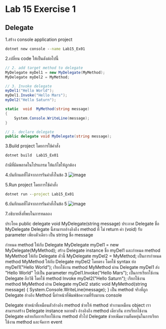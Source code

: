 # Lab 15 Exercise 1

## Delegate

1.สร้าง console application project

```cmd
dotnet new console --name Lab15_Ex01
```

2.เปลี่ยน code ให้เป็นดังต่อไปนี้

```cs
// 2. add target method to delegate
MyDelegate myDel1 = new MyDelegate(MyMethod);
MyDelegate myDel2 = MyMethod;

// 3. Invoke delegate
myDel1("Hello World");
myDel1.Invoke("Hello Mars");
myDel2("Hello Saturn");

static  void  MyMethod(string message)
{
    System.Console.WriteLine(message);
}

// 1. declare delegate
public delegate void MyDelegate(string message);
```

3.Build project โดยการใช้คำสั่ง

```cmd
dotnet build  Lab15_Ex01
```

ถ้ามีที่ผิดพลาดในโปรแกรม ให้แก้ไขให้ถูกต้อง

4.บันทึกผลที่ได้จากการรันคำสั่งในข้อ 3
![image](https://github.com/AnchisaPhetnoi/03376836-OOP-2566-Lab-15/assets/144197034/03fb86ff-c763-4570-a08a-7ce1c5de500c)


5.Run project โดยการใช้คำสั่ง

```cmd
dotnet run --project Lab15_Ex01
```

6.บันทึกผลที่ได้จากการรันคำสั่งในข้อ 5
![image](https://github.com/AnchisaPhetnoi/03376836-OOP-2566-Lab-15/assets/144197034/3382d9aa-db96-4f6b-b4cb-62adef67bf37)


7.อธิบายสิ่งที่พบในการทดลอง

ประโยค public delegate void MyDelegate(string message) ประกาศ Delegate ชื่อ MyDelegate
Delegate นี้สามารถอ้างอิงถึง method ที่
ไม่ return ค่า (void)
รับ parameter เพียงตัวเดียว เป็น string ชื่อ message

กำหนด method ให้กับ Delegate
MyDelegate myDel1 = new MyDelegate(MyMethod); สร้าง Delegate instance ชื่อ myDel1 และกำหนด method MyMethod ให้กับ Delegate ตัวนี้
MyDelegate myDel2 = MyMethod; เป็นการกำหนด method MyMethod ให้กับ Delegate myDel2 โดยตรง โดยใช้ syntax ย่อ
myDel1("Hello World"); เรียกใช้งาน method MyMethod ผ่าน Delegate myDel1 ส่ง "Hello World" ไปเป็น parameter
myDel1.Invoke("Hello Mars"); เป็นการเรียกใช้งาน Delegate อีกวิธี โดยใช้ method Invoke
myDel2("Hello Saturn"); เรียกใช้งาน method MyMethod ผ่าน Delegate myDel2
static void MyMethod(string message) { System.Console.WriteLine(message); } เป็น method จริงที่ถูก Delegate อ้างอิง
Method นี้ทำหน้าที่พิมพ์ข้อความที่รับมาบน console

Delegate ทำหน้าที่เหมือนตัวอ้างอิง method ช่วยให้ method ทำงานเหมือน object
เราสามารถสร้าง Delegate instance หลายตัว อ้างอิงถึง method เดียวกัน
การเรียกใช้งาน Delegate คล้ายกับการเรียกใช้งาน method ทั่วไป
Delegate ช่วยเพิ่มความยืดหยุ่นในการเรียกใช้งาน method และจัดการ event


